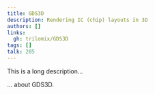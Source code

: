 ```yaml
---
title: GDS3D
description: Rendering IC (chip) layouts in 3D
authors: []
links:
  gh: trilomix/GDS3D
tags: []
talk: 205
---
```


This is a long description...
<!--more-->
... about GDS3D.
